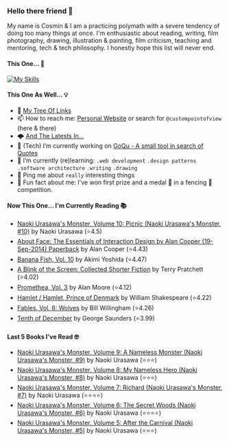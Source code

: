 ### Hello there friend 👋

My name is Cosmin & I am a practicing polymath with a severe tendency of doing too many things at once.
I'm enthusiastic about reading, writing, film photography, drawing, illustration & painting, film criticism, teaching and mentoring, tech & tech philosophy.
I honestly hope this list will never end.

#### This One... 🧠
[![My Skills](https://skillicons.dev/icons?i=linux,html,css,tailwind,js,ts,nextjs,gatsby,nodejs,react,go,py,dart,flutter,figma,webpack,electron,rabbitmq,raspberrypi,jenkins,netlify,ansible,aws,azure,gcp,mongodb,redis,sqlite,bash,powershell,docker,git,vscode&perline=15)](https://skillicons.dev)

#### This One As Well... 💡
- 🌲 [My Tree Of Links](https://linktr.ee/custompointofview)
- 📫 How to reach me: [Personal Website](https://custompointofview.com/) or search for `@custompointofview` (here & there)
- 🌩️ [And The Latests In...](https://custompointofview.com/latests)
- 🔭 (Tech) I’m currently working on [GoQu - A small tool in search of Quotes](https://github.com/custompointofview/goqu)
- 🌱 I’m currently (re)learning: `.web development` `.design patterns` `.software architecture` `.writing` `.drawing` 
- 💬 Ping me about `really` interesting things
- 🐡 Fun fact about me: I've won first prize and a medal 🥇 in a fencing 🤺 competition.

#### Now This One... I'm Currently Reading 📚
<!-- GOODREADS-LIST:START -->
- [Naoki Urasawa's Monster, Volume 10: Picnic (Naoki Urasawa's Monster, #10)](https://www.goodreads.com/review/show/6469273760?utm_medium=api&utm_source=rss) by Naoki Urasawa (⭐️4.5)
- [About Face: The Essentials of Interaction Design by Alan Cooper (19-Sep-2014) Paperback](https://www.goodreads.com/review/show/5957343999?utm_medium=api&utm_source=rss) by Alan Cooper (⭐️4.43)
- [Banana Fish, Vol. 10](https://www.goodreads.com/review/show/4602429210?utm_medium=api&utm_source=rss) by Akimi Yoshida (⭐️4.47)
- [A Blink of the Screen: Collected Shorter Fiction](https://www.goodreads.com/review/show/3570112383?utm_medium=api&utm_source=rss) by Terry Pratchett (⭐️4.02)
- [Promethea, Vol. 3](https://www.goodreads.com/review/show/3403029181?utm_medium=api&utm_source=rss) by Alan Moore (⭐️4.12)
- [Hamlet / Hamlet, Prince of Denmark](https://www.goodreads.com/review/show/3395531630?utm_medium=api&utm_source=rss) by William Shakespeare (⭐️4.22)
- [Fables, Vol. 8: Wolves](https://www.goodreads.com/review/show/3084491891?utm_medium=api&utm_source=rss) by Bill Willingham (⭐️4.26)
- [Tenth of December](https://www.goodreads.com/review/show/3349948960?utm_medium=api&utm_source=rss) by George Saunders (⭐️3.99)
<!-- GOODREADS-LIST:END -->

#### Last 5 Books I've Read 🤓
<!-- GOODREADS-READ-LIST:START -->
- [Naoki Urasawa's Monster, Volume 9: A Nameless Monster (Naoki Urasawa's Monster, #9)](https://www.goodreads.com/review/show/6468830062?utm_medium=api&utm_source=rss) by Naoki Urasawa (⭐⭐⭐)
- [Naoki Urasawa's Monster, Volume 8: My Nameless Hero (Naoki Urasawa's Monster, #8)](https://www.goodreads.com/review/show/6468829178?utm_medium=api&utm_source=rss) by Naoki Urasawa (⭐⭐⭐)
- [Naoki Urasawa's Monster, Volume 7: Richard (Naoki Urasawa's Monster, #7)](https://www.goodreads.com/review/show/6463861933?utm_medium=api&utm_source=rss) by Naoki Urasawa (⭐⭐⭐⭐)
- [Naoki Urasawa's Monster, Volume 6: The Secret Woods (Naoki Urasawa's Monster, #6)](https://www.goodreads.com/review/show/6463861565?utm_medium=api&utm_source=rss) by Naoki Urasawa (⭐⭐⭐⭐)
- [Naoki Urasawa's Monster, Volume 5: After the Carnival (Naoki Urasawa's Monster, #5)](https://www.goodreads.com/review/show/6459375190?utm_medium=api&utm_source=rss) by Naoki Urasawa (⭐⭐⭐)
<!-- GOODREADS-READ-LIST:END -->

<!-- #### Some Stats 👷 -->
<!--START_SECTION:waka-->
<!--END_SECTION:waka--> 

